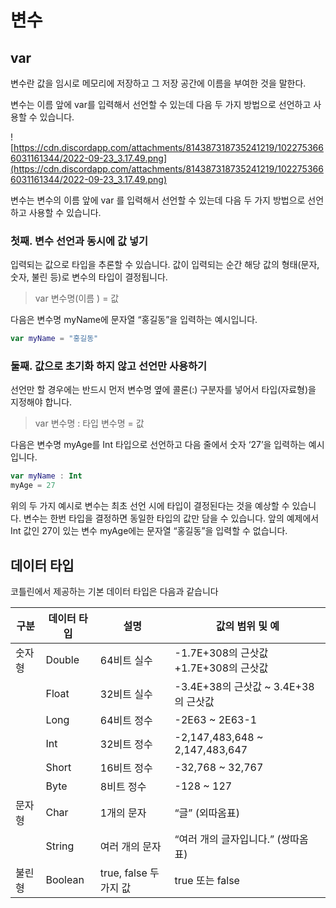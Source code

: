 # 

# 변수

## var

변수란 값을 임시로 메모리에 저장하고 그 저장 공간에 이름을 부여한 것을 말한다.

변수는 이름 앞에 var를 입력해서 선언할 수 있는데 다음 두 가지 방법으로 선언하고 사용할 수 있습니다.

![https://cdn.discordapp.com/attachments/814387318735241219/1022753666031161344/2022-09-23_3.17.49.png](https://cdn.discordapp.com/attachments/814387318735241219/1022753666031161344/2022-09-23_3.17.49.png)

변수는 변수의 이름 앞에 var 를 입력해서 선언할 수 있는데 다음 두 가지 방법으로 선언하고 사용할 수 있습니다.

### 첫째. 변수 선언과 동시에 값 넣기

입력되는 값으로 타입을 추론할 수 있습니다. 값이 입력되는 순간 해당 값의 형태(문자, 숫자, 불린 등)로 변수의 타입이 결정됩니다.

> var 변수명(이름 ) = 값
> 

다음은 변수명 myName에 문자열 “홍길동”을 입력하는 예시입니다.

```kotlin
var myName = "홍길동"
```

### 둘째. 값으로 초기화 하지 않고 선언만 사용하기

선언만 할 경우에는 반드시 먼저 변수명 옆에 콜론(:) 구분자를 넣어서 타입(자료형)을 지정해야 합니다.

> var 변수명 : 타입
변수명 = 값
> 

다음은 변수명 myAge를 Int 타입으로 선언하고 다음 줄에서 숫자 ‘27’을 입력하는 예시입니다.

```kotlin
var myName : Int
myAge = 27
```

위의 두 가지 예시로 변수는 최초 선언 시에 타입이 결정된다는 것을 예상할 수 있습니다. 변수는 한번 타입을 결정하면 동일한 타입의 값만 담을 수 있습니다. 앞의 예제에서 Int 값인 27이 있는 변수 myAge에는 문자열 “홍길동”을 입력할 수 없습니다.


## 데이터 타입

코틀린에서 제공하는 기본 데이터 타입은 다음과 같습니다

| 구분 | 데이터 타입 | 설명 | 값의 범위 및 예 |
| --- | --- | --- | --- |
| 숫자형 | Double | 64비트 실수 | -1.7E+308의 근삿값 +1.7E+308의 근삿값  |
|  | Float | 32비트 실수 | -3.4E+38의 근삿값 ~ 3.4E+38의 근삿값 |
|  | Long | 64비트 정수 | -2E63 ~ 2E63-1 |
|  | Int | 32비트 정수 | -2,147,483,648 ~ 2,147,483,647 |
|  | Short | 16비트 정수 | -32,768 ~ 32,767 |
|  | Byte | 8비트 정수 | -128 ~ 127 |
| 문자형 | Char | 1개의 문자 | “글” (외따옴표) |
|  | String | 여러 개의 문자 | “여러 개의 글자입니다.” (쌍따옴표) |
| 불린형 | Boolean | true, false 두 가지 값 | true 또는 false |